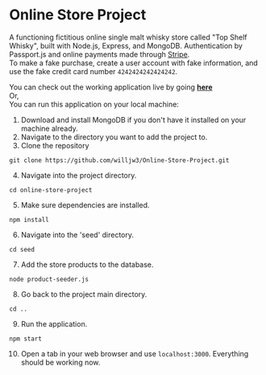 # Online Store Project

A functioning fictitious online single malt whisky store called "Top Shelf Whisky", built with Node.js, Express, and MongoDB. Authentication by Passport.js and online payments made through [Stripe](https://stripe.com).<br>
To make a fake purchase, create a user account with fake information, and use the fake credit card number `4242424242424242`.<br>

You can check out the working application live by going [**here**](https://willjw3-topshelfwhisky-glitch.glitch.me/)<br>
Or,<br>
You can run this application on your local machine:

1. Download and install MongoDB if you don't have it installed on your machine already.
2. Navigate to the directory you want to add the project to.
3. Clone the repository

```
git clone https://github.com/willjw3/Online-Store-Project.git
```

4. Navigate into the project directory.

```
cd online-store-project
```

5. Make sure dependencies are installed.

```
npm install
```

6. Navigate into the 'seed' directory.

```
cd seed
```

7. Add the store products to the database.

```
node product-seeder.js
```

8. Go back to the project main directory.

```
cd ..
```

9. Run the application.

```
npm start
```

10. Open a tab in your web browser and use `localhost:3000`.
    Everything should be working now.

